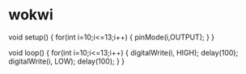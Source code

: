 # wokwi
void setup() {
  for(int i=10;i<=13;i++)
  {
  pinMode(i,OUTPUT);
  }
}

void loop()
 {
  for(int i=10;i<=13;i++)
  {
    digitalWrite(i, HIGH);
  delay(100);
  digitalWrite(i, LOW);
  delay(100);
  }
}
